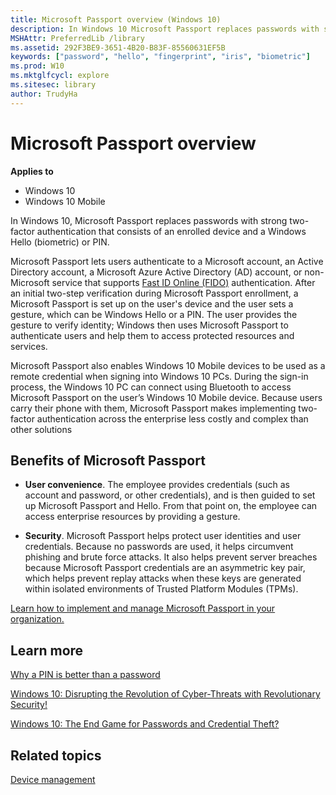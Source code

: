 ```yaml
---
title: Microsoft Passport overview (Windows 10)
description: In Windows 10 Microsoft Passport replaces passwords with strong two factor authentication that consists of an enrolled device and a Windows Hello (biometric) or PIN.
MSHAttr: PreferredLib /library
ms.assetid: 292F3BE9-3651-4B20-B83F-85560631EF5B
keywords: ["password", "hello", "fingerprint", "iris", "biometric"]
ms.prod: W10
ms.mktglfcycl: explore
ms.sitesec: library
author: TrudyHa
---
```


# Microsoft Passport overview


**Applies to**

-   Windows 10
-   Windows 10 Mobile

In Windows 10, Microsoft Passport replaces passwords with strong two-factor authentication that consists of an enrolled device and a Windows Hello (biometric) or PIN.

Microsoft Passport lets users authenticate to a Microsoft account, an Active Directory account, a Microsoft Azure Active Directory (AD) account, or non-Microsoft service that supports [Fast ID Online (FIDO)](http://go.microsoft.com/fwlink/p/?LinkId=533889) authentication. After an initial two-step verification during Microsoft Passport enrollment, a Microsoft Passport is set up on the user's device and the user sets a gesture, which can be Windows Hello or a PIN. The user provides the gesture to verify identity; Windows then uses Microsoft Passport to authenticate users and help them to access protected resources and services.

Microsoft Passport also enables Windows 10 Mobile devices to be used as a remote credential when signing into Windows 10 PCs. During the sign-in process, the Windows 10 PC can connect using Bluetooth to access Microsoft Passport on the user’s Windows 10 Mobile device. Because users carry their phone with them, Microsoft Passport makes implementing two-factor authentication across the enterprise less costly and complex than other solutions

## Benefits of Microsoft Passport


-   **User convenience**. The employee provides credentials (such as account and password, or other credentials), and is then guided to set up Microsoft Passport and Hello. From that point on, the employee can access enterprise resources by providing a gesture.

-   **Security**. Microsoft Passport helps protect user identities and user credentials. Because no passwords are used, it helps circumvent phishing and brute force attacks. It also helps prevent server breaches because Microsoft Passport credentials are an asymmetric key pair, which helps prevent replay attacks when these keys are generated within isolated environments of Trusted Platform Modules (TPMs).

[Learn how to implement and manage Microsoft Passport in your organization.](../keep-secure/implement-microsoft-passport-in-your-organization.md)

## Learn more


[Why a PIN is better than a password](../keep-secure/why-a-pin-is-better-than-a-password.md)

[Windows 10: Disrupting the Revolution of Cyber-Threats with Revolutionary Security!](http://go.microsoft.com/fwlink/p/?LinkId=533890)

[Windows 10: The End Game for Passwords and Credential Theft?](http://go.microsoft.com/fwlink/p/?LinkId=533891)

## Related topics


[Device management](device-management.md)

 

 





